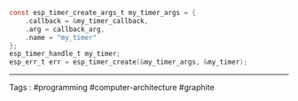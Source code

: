 ```c
const esp_timer_create_args_t my_timer_args = {
    .callback = &my_timer_callback,
    .arg = callback_arg,
    .name = "my_timer"
};
esp_timer_handle_t my_timer;
esp_err_t err = esp_timer_create(&my_timer_args, &my_timer);

```
____
Tags : #programming #computer-architecture #graphite